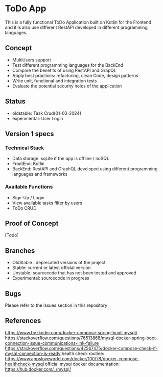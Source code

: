 # ToDo App #

This is a fully functional ToDo Application built on Kotlin for the Frontend and it is also use different RestAPI developed in different programming languages. 

## Concept ##
- MultiUsers support
- Test different programming languages for the BackEnd
- Compare the benefits of using RestAPI and GrapQL
- Apply best practices: refactoring, clean Code, design patterns
- Write unit, functional and integration tests
- Evaluate the potential security holes of the application

## Status ##
- oldstable: Task Crud(01-03-2024)
- experimental: User Login 

## Version 1 specs ##

### Technical Stack ###
* Data storage: sqLite if the app is offline / noSQL
* FrontEnd: Kotlin
* BackEnd: RestAPI and GraphQL developed using different programming languages and frameworks

### Available Functions ###
* Sign-Up / Login
* View available tasks filter by users
* ToDo CRUD

## Proof of Concept ##
[Todo]

## Branches ##
* OldStable : deprecated versions of the project
* Stable: current or latest official version
* Unstable: sourcecode that has not been tested and approved
* Experimental: sourcecode in progress

## Bugs ##
Please refer to the Issues section in this repository

## References ##
https://www.bezkoder.com/docker-compose-spring-boot-mysql/
https://stackoverflow.com/questions/76513868/mysql-docker-spring-boot-connection-issue-communications-link-failure
https://stackoverflow.com/questions/42567475/docker-compose-check-if-mysql-connection-is-ready
health check routine: https://www.appsloveworld.com/docker/100/78/docker-compose-healthcheck-mysql
official mysql docker documentation: https://hub.docker.com/_/mysql/

